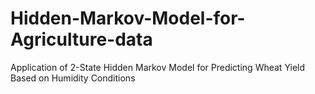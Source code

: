 # Hidden-Markov-Model-for-Agriculture-data
Application of 2-State Hidden Markov Model  for Predicting Wheat Yield Based on Humidity Conditions
